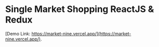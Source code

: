 # Single Market Shopping ReactJS & Redux

[Demo Link: https://market-nine.vercel.app/](https://market-nine.vercel.app/).

